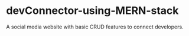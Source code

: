 # devConnector-using-MERN-stack
A social media website with basic CRUD features to connect developers.

